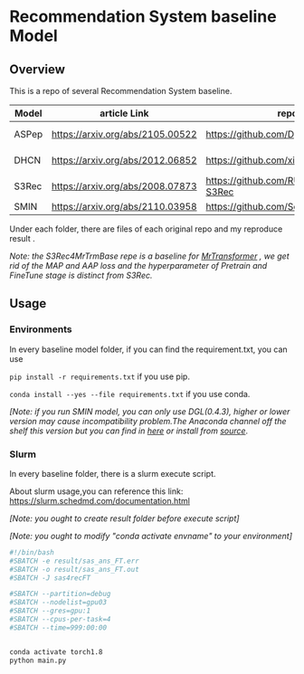 # Recommendation System baseline Model

## Overview

This is a repo of several Recommendation System baseline.

| **Model** | article Link                     | repo link                                  | **Topic**      |
| --------- | -------------------------------- | ------------------------------------------ | -------------- |
| ASPep     | https://arxiv.org/abs/2105.00522 | https://github.com/DyGRec/ASReP            | Sequential Rec |
| DHCN      | https://arxiv.org/abs/2012.06852 | https://github.com/xiaxin1998/DHCN         | Session Rec    |
| S3Rec     | https://arxiv.org/abs/2008.07873 | https://github.com/RUCAIBox/CIKM2020-S3Rec | Sequential Rec |
| SMIN      | https://arxiv.org/abs/2110.03958 | https://github.com/SocialRecsys/SMIN       | Social Rec     |



Under each folder, there are files of each original repo and my reproduce result .

*Note: the S3Rec4MrTrmBase repe is a baseline for [MrTransformer](https://github.com/mamuyang/MrTransformer) , we get rid of the MAP and AAP loss and the hyperparameter of Pretrain and FineTune stage is distinct from S3Rec.*



## Usage

### Environments

In every baseline model folder,  if you can find the requirement.txt, you can use

`pip install -r requirements.txt`  if you use pip.

`conda install --yes --file requirements.txt`  if you use conda.

*[Note: if you run SMIN model, you can only use DGL(0.4.3), higher or lower version may cause incompatibility problem.The Anaconda channel off the shelf this version but you can find in [here](https://pypi.tuna.tsinghua.edu.cn/simple/dgl-cu102/) or install from [source](https://github.com/dmlc/dgl)*.



### Slurm

In every baseline folder, there is a slurm execute script.

About slurm usage,you can reference this link: https://slurm.schedmd.com/documentation.html

*[Note: you ought to create result folder before execute script]*

*[Note: you ought to modify  "conda activate envname" to your environment]*

```bash
#!/bin/bash
#SBATCH -e result/sas_ans_FT.err
#SBATCH -o result/sas_ans_FT.out
#SBATCH -J sas4recFT

#SBATCH --partition=debug 
#SBATCH --nodelist=gpu03
#SBATCH --gres=gpu:1
#SBATCH --cpus-per-task=4
#SBATCH --time=999:00:00


conda activate torch1.8
python main.py 

```

